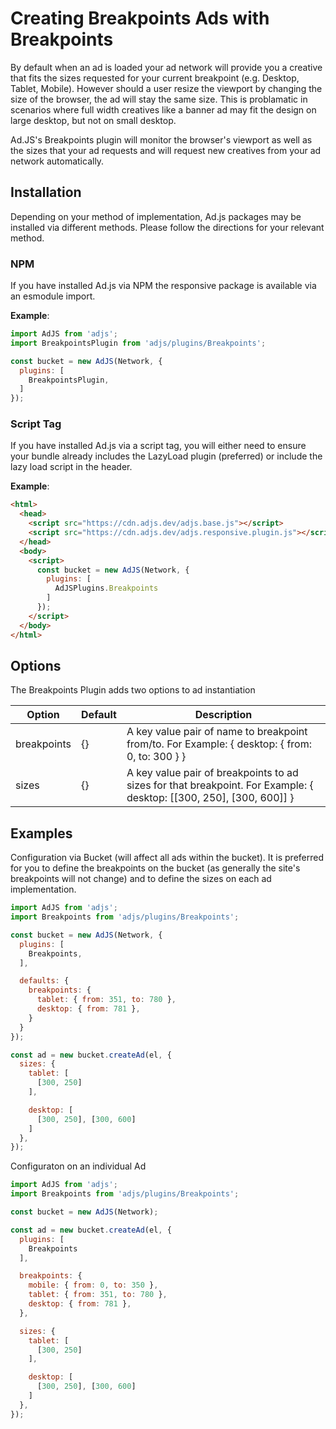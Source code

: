 # Creating Breakpoints Ads with Breakpoints
By default when an ad is loaded your ad network will provide you a creative that fits the sizes requested for your current breakpoint
(e.g. Desktop, Tablet, Mobile). However should a user resize the viewport by changing the size of the browser, the ad will stay the same
size. This is problamatic in scenarios where full width creatives like a banner ad may fit the design on large desktop, but not on small desktop.

Ad.JS's Breakpoints plugin will monitor the browser's viewport as well as the sizes that your ad requests and will request new creatives from your ad network automatically.

## Installation
Depending on your method of implementation, Ad.js packages may be installed via different methods.
Please follow the directions for your relevant method.

### NPM
If you have installed Ad.js via NPM the responsive package is available via an esmodule import.

__Example__:
```js
import AdJS from 'adjs';
import BreakpointsPlugin from 'adjs/plugins/Breakpoints';

const bucket = new AdJS(Network, {
  plugins: [
    BreakpointsPlugin,
  ]
});
```

### Script Tag
If you have installed Ad.js via a script tag, you will either need to ensure your bundle already
includes the LazyLoad plugin (preferred) or include the lazy load script in the header.

__Example__:
```html
<html>
  <head>
    <script src="https://cdn.adjs.dev/adjs.base.js"></script>
    <script src="https://cdn.adjs.dev/adjs.responsive.plugin.js"></script>
  </head>
  <body>
    <script>
      const bucket = new AdJS(Network, {
        plugins: [
          AdJSPlugins.Breakpoints
        ]
      });
    </script>
  </body>
</html>
```

## Options
The Breakpoints Plugin adds two options to ad instantiation

|Option|Default|Description|
|---|---|---|
|breakpoints|{}|A key value pair of name to breakpoint from/to. For Example: { desktop: { from: 0, to: 300 } }|
|sizes|{}|A key value pair of breakpoints to ad sizes for that breakpoint. For Example: { desktop: [[300, 250], [300, 600]] }|

## Examples

Configuration via Bucket (will affect all ads within the bucket). It is preferred for you to define the breakpoints on the bucket (as
generally the site's breakpoints will not change) and to define the sizes on each ad implementation.
```js
import AdJS from 'adjs';
import Breakpoints from 'adjs/plugins/Breakpoints';

const bucket = new AdJS(Network, {
  plugins: [
    Breakpoints,
  ],

  defaults: {
    breakpoints: {
      tablet: { from: 351, to: 780 },
      desktop: { from: 781 },
    }
  }
});

const ad = new bucket.createAd(el, {
  sizes: {
    tablet: [
      [300, 250]
    ],

    desktop: [
      [300, 250], [300, 600]
    ]
  },
});
```

Configuraton on an individual Ad
```js
import AdJS from 'adjs';
import Breakpoints from 'adjs/plugins/Breakpoints';

const bucket = new AdJS(Network);

const ad = new bucket.createAd(el, {
  plugins: [
    Breakpoints
  ],

  breakpoints: {
    mobile: { from: 0, to: 350 },
    tablet: { from: 351, to: 780 },
    desktop: { from: 781 },
  },

  sizes: {
    tablet: [
      [300, 250]
    ],

    desktop: [
      [300, 250], [300, 600]
    ]
  },
});
``` 
